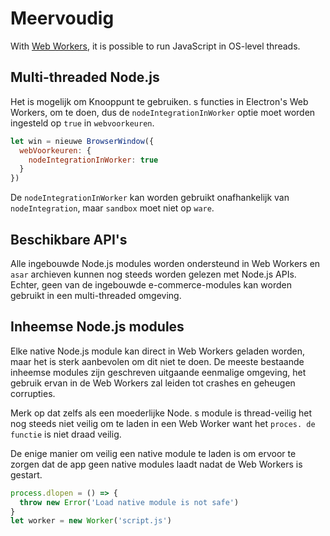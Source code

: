 # Meervoudig

With [Web Workers][web-workers], it is possible to run JavaScript in OS-level threads.

## Multi-threaded Node.js

Het is mogelijk om Knooppunt te gebruiken. s functies in Electron's Web Workers, om te doen, dus de `nodeIntegrationInWorker` optie moet worden ingesteld op `true` in `webvoorkeuren`.

```javascript
let win = nieuwe BrowserWindow({
  webVoorkeuren: {
    nodeIntegrationInWorker: true
  }
})
```

De `nodeIntegrationInWorker` kan worden gebruikt onafhankelijk van `nodeIntegration`, maar `sandbox` moet niet op `ware`.

## Beschikbare API's

Alle ingebouwde Node.js modules worden ondersteund in Web Workers en `asar` archieven kunnen nog steeds worden gelezen met Node.js APIs. Echter, geen van de ingebouwde e-commerce-modules kan worden gebruikt in een multi-threaded omgeving.

## Inheemse Node.js modules

Elke native Node.js module kan direct in Web Workers geladen worden, maar het is sterk aanbevolen om dit niet te doen. De meeste bestaande inheemse modules zijn geschreven uitgaande eenmalige omgeving, het gebruik ervan in de Web Workers zal leiden tot crashes en geheugen corrupties.

Merk op dat zelfs als een moederlijke Node. s module is thread-veilig het nog steeds niet veilig om te laden in een Web Worker want het `proces. de functie` is niet draad veilig.

De enige manier om veilig een native module te laden is om ervoor te zorgen dat de app geen native modules laadt nadat de Web Workers is gestart.

```javascript
process.dlopen = () => {
  throw new Error('Load native module is not safe')
}
let worker = new Worker('script.js')
```

[web-workers]: https://developer.mozilla.org/en/docs/Web/API/Web_Workers_API/Using_web_workers
